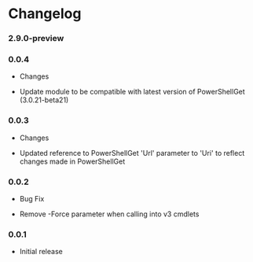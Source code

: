 # Changelog
### 2.9.0-preview

### 0.0.4
* Changes
- Update module to be compatible with latest version of PowerShellGet (3.0.21-beta21)

### 0.0.3
* Changes
- Updated reference to PowerShellGet 'Url' parameter to 'Uri' to reflect changes made in PowerShellGet

### 0.0.2
* Bug Fix
- Remove -Force parameter when calling into v3 cmdlets

### 0.0.1
* Initial release
